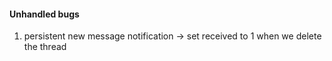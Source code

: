 #### Unhandled bugs
1. persistent new message notification
   -> set received to 1 when we delete the thread